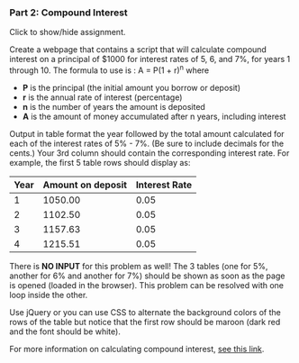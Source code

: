### Part 2: Compound Interest

<p id="flip">Click to show/hide assignment.</p>
<div id="panel">

Create a webpage that contains a script that will calculate compound interest on a principal of $1000 for interest rates of 5, 6, and 7%, for years 1 through 10. The formula to use is : A = P(1 + r)<sup>n</sup> where  
  
- **P** is the principal (the initial amount you borrow or deposit)   
- **r** is the annual rate of interest (percentage)  
- **n** is the number of years the amount is deposited  
- **A** is the amount of money accumulated after n years, including interest  
  
Output in table format the year followed by the total amount calculated for each of the interest rates of 5% - 7%. (Be sure to include decimals for the cents.) Your 3rd column should contain the corresponding interest rate. For example, the first 5 table rows should display as:  
  
|Year|Amount on deposit|Interest Rate|
|:-|:-|:-|
|1|1050.00|0.05|
|2|1102.50|0.05|
|3|1157.63|0.05|
|4|1215.51|0.05|

There is **NO INPUT** for this problem as well! The 3 tables (one for 5%, another for 6% and another for 7%) should be shown as soon as the page is opened (loaded in the browser). This problem can be resolved with one loop inside the other.

Use jQuery or you can use CSS to alternate the background colors of the rows of the table but notice that the first row should be maroon (dark red and the font should be white).

For more information on calculating compound interest, [see this link](http://math.about.com/library/weekly/aa042002a.htm).   

</div>

<div id="results"></div>

<script>
const append = (html) => {
    $('#results').append(html);
    return;
}

const calcInterest = (principal, rate, years) => {
    let 
        amount,
        o = {style: "currency", currency: "USD"};

    await append('<table><thead><tr><th>Year</th><th>Amount on deposit</th><th>Interest Rate</th></tr></thead><tbody>');
    for (let year = 1; year <= years; year++) {
        amount = principal * ( 1 + rate ) ** year; 
        await append('<tr><td>' + year + '</td><td>' + amount.toLocaleString("en", o) +'</td><td>' + rate + '</td></tr>');
    }
    await append('</tbody></table>');
    await append('<br><br>');
}

$(document).ready( () => {
    calcInterest(1000, 0.05, 10);
    calcInterest(1000, 0.06, 10);
    calcInterest(1000, 0.07, 10);
    console.log($( "#results" ).html());
});
</script>

  




